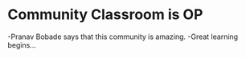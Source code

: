 


# Community Classroom is OP

-Pranav Bobade says that this community is amazing.
-Great learning begins...
